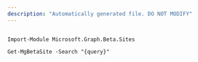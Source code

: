 ```yaml
---
description: "Automatically generated file. DO NOT MODIFY"
---
```


```powershellv2

Import-Module Microsoft.Graph.Beta.Sites

Get-MgBetaSite -Search "{query}" 

```